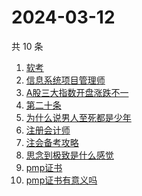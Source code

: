 # 2024-03-12

共 10 条

<!-- BEGIN -->
<!-- 最后更新时间 Tue Mar 12 2024 00:09:11 GMT+0800 (China Standard Time) -->

1. [软考](https://www.zhihu.com/search?q=软考)
1. [信息系统项目管理师](https://www.zhihu.com/search?q=信息系统项目管理师)
1. [A股三大指数开盘涨跌不一](https://www.zhihu.com/search?q=A股三大指数开盘涨跌不一)
1. [第二十条](https://www.zhihu.com/search?q=第二十条)
1. [为什么说男人至死都是少年](https://www.zhihu.com/search?q=为什么说男人至死都是少年)
1. [注册会计师](https://www.zhihu.com/search?q=注册会计师)
1. [注会备考攻略](https://www.zhihu.com/search?q=注会备考攻略)
1. [思念到极致是什么感觉](https://www.zhihu.com/search?q=思念到极致是什么感觉)
1. [pmp证书](https://www.zhihu.com/search?q=pmp证书)
1. [pmp证书有意义吗](https://www.zhihu.com/search?q=pmp证书有意义吗)

<!-- END -->
